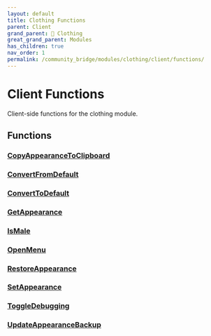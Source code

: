 ```yaml
---
layout: default
title: Clothing Functions
parent: Client
grand_parent: 👔 Clothing
great_grand_parent: Modules
has_children: true
nav_order: 1
permalink: /community_bridge/modules/clothing/client/functions/
---
```


# Client Functions
Client-side functions for the clothing module.

## Functions

### [CopyAppearanceToClipboard](CopyAppearanceToClipboard)
### [ConvertFromDefault](ConvertFromDefault)
### [ConvertToDefault](ConvertToDefault)
### [GetAppearance](GetAppearance)
### [IsMale](IsMale)
### [OpenMenu](OpenMenu)
### [RestoreAppearance](RestoreAppearance)
### [SetAppearance](SetAppearance)
### [ToggleDebugging](ToggleDebugging)
### [UpdateAppearanceBackup](UpdateAppearanceBackup)
